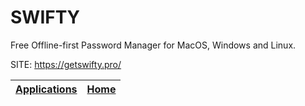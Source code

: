 # SWIFTY

 Free Offline-first Password Manager for MacOS, Windows and Linux.

 SITE: https://getswifty.pro/

 | [Applications](https://portable-linux-apps.github.io/apps.html) | [Home](https://portable-linux-apps.github.io)
 | --- | --- |
